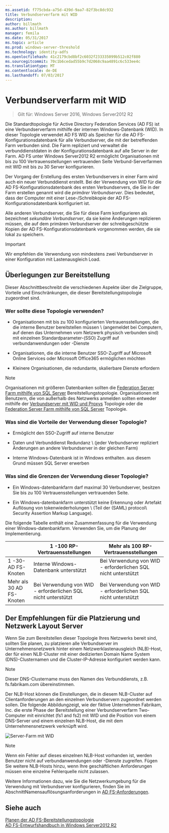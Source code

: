```yaml
---
ms.assetid: f775cbda-a75d-439d-9aa7-82f3bc8dc932
title: Verbundserverfarm mit WID
description: 
author: billmath
ms.author: billmath
manager: femila
ms.date: 05/31/2017
ms.topic: article
ms.prod: windows-server-threshold
ms.technology: identity-adfs
ms.openlocfilehash: 41c2179cbd8bf2c6032f233335099b512c02f880
ms.sourcegitcommit: 70c1b6cedad55b9c7d2068c9aa4891c6c533ee4c
ms.translationtype: MT
ms.contentlocale: de-DE
ms.lasthandoff: 07/03/2017
---
```

# <a name="federation-server-farm-using-wid"></a>Verbundserverfarm mit WID

>Gilt für: Windows Server 2016, Windows Server2012 R2

Die Standardtopologie für Active Directory Federation Services \(AD FS\) ist eine Verbundserverfarm mithilfe der internen Windows-Datenbank \(WID\). In dieser Topologie verwendet AD FS WID als Speicher für die AD FS-Konfigurationsdatenbank für alle Verbundserver, die mit der betreffenden Farm verbunden sind. Die Farm repliziert und verwaltet die verbunddienstdaten in der Konfigurationsdatenbank auf alle Server in der Farm. AD FS unter Windows Server2012 R2 ermöglicht Organisationen mit bis zu 100 Vertrauensstellungen vertrauenden Seite Verbund-Serverfarmen mit WID mit bis zu 30 Server konfigurieren.  
  
Der Vorgang der Erstellung des ersten Verbundservers in einer Farm wird auch ein neuer Verbunddienst erstellt. Bei der Verwendung von WID für die AD FS-Konfigurationsdatenbank des ersten Verbundservers, die Sie in der Farm erstellen genannt wird die *primärer Verbundserver*. Dies bedeutet, dass der Computer mit einer Lese-/Schreibkopie der AD FS-Konfigurationsdatenbank konfiguriert ist.  
  
Alle anderen Verbundserver, die Sie für diese Farm konfigurieren als bezeichnet *sekundäre Verbundserver*, da sie keine Änderungen replizieren müssen, die auf dem primären Verbundserver der schreibgeschützte Kopien der AD FS-Konfigurationsdatenbank vorgenommen werden, die sie lokal zu speichern.  
  
> [!IMPORTANT]  
> Wir empfehlen die Verwendung von mindestens zwei Verbundserver in einer Konfiguration mit Lastenausgleich Load\.  
  
## <a name="deployment-considerations"></a>Überlegungen zur Bereitstellung  
Dieser Abschnittbeschreibt die verschiedenen Aspekte über die Zielgruppe, Vorteile und Einschränkungen, die dieser Bereitstellungstopologie zugeordnet sind.  
  
### <a name="who-should-use-this-topology"></a>Wer sollte diese Topologie verwenden?  
  
-   Organisationen mit bis zu 100 konfigurierten Vertrauensstellungen, die die interne Benutzer bereitstellen müssen \ (angemeldet bei Computern, auf denen das Unternehmen vom Netzwerk physisch verbunden sind) mit einzelnen Standardparameter-\(SSO\) Zugriff auf verbundanwendungen oder -Dienste  
  
-   Organisationen, die die interne Benutzer SSO-Zugriff auf Microsoft Online Services oder Microsoft Office365 ermöglichen möchten  
  
-   Kleinere Organisationen, die redundante, skalierbare Dienste erfordern  
  
> [!NOTE]  
> Organisationen mit größeren Datenbanken sollten die [Federation Server Farm mithilfe von SQL Server](Federation-Server-Farm-Using-SQL-Server.md) Bereitstellungstopologie. Organisationen mit Benutzern, die von außerhalb des Netzwerks anmelden sollten entweder mithilfe der [Verbundserver mit WID und Proxys](Federation-Server-Farm-Using-WID-and-Proxies.md) Topologie oder die [Federation Server Farm mithilfe von SQL Server](Federation-Server-Farm-Using-SQL-Server.md) Topologie.  
  
### <a name="what-are-the-benefits-of-using-this-topology"></a>Was sind die Vorteile der Verwendung dieser Topologie?  
  
-   Ermöglicht den SSO-Zugriff auf interne Benutzer  
  
-   Daten und Verbunddienst Redundanz \ (jeder Verbundserver repliziert Änderungen an andere Verbundserver in der gleichen Farm\)  
  
-   Interne Windows-Datenbank ist in Windows enthalten. aus diesem Grund müssen SQL Server erwerben  
  
### <a name="what-are-the-limitations-of-using-this-topology"></a>Was sind die Grenzen der Verwendung dieser Topologie?  
  
-   Ein Windows-datenbankfarm darf maximal 30 Verbundserver, besitzen Sie bis zu 100 Vertrauensstellungen vertrauenden Seite.  
  
-   Ein Windows-datenbankfarm unterstützt keine Erkennung oder Artefakt Auflösung von tokenwiederholungen \ (Teil der \(SAML\) protocol\ Security Assertion Markup Language).  
  
Die folgende Tabelle enthält eine Zusammenfassung für die Verwendung einer Windows-datenbankfarm.  Verwenden Sie, um die Planung der Implementierung.  
  
|| 1 \-100 RP-Vertrauensstellungen | Mehr als 100 RP-Vertrauensstellungen |
| --- | --- | --- |
|1 \-30-AD FS-Knoten|Interne Windows-Datenbank unterstützt|Bei Verwendung von WID - erforderlichen SQL nicht unterstützt 
|Mehr als 30 AD FS-Knoten|Bei Verwendung von WID - erforderlichen SQL nicht unterstützt|Bei Verwendung von WID - erforderlichen SQL nicht unterstützt  
  
## <a name="server-placement-and-network-layout-recommendations"></a>Der Empfehlungen für die Platzierung und Netzwerk Layout Server  
Wenn Sie zum Bereitstellen dieser Topologie Ihres Netzwerks bereit sind, sollten Sie planen, zu platzieren alle Verbundserver im Unternehmensnetzwerk hinter einem Netzwerklastenausgleich \(NLB\)-Host, der für einen NLB-Cluster mit einer dedizierten Domain Name System \(DNS\)-Clusternamen und die Cluster-IP-Adresse konfiguriert werden kann.  
  
> [!NOTE]  
> Dieser DNS-Clustername muss den Namen des Verbunddiensts, z.B. fs.fabrikam.com übereinstimmen.  
  
Der NLB-Host können die Einstellungen, die in diesem NLB-Cluster auf Clientanforderungen an den einzelnen Verbundservern zugeordnet werden sollen. Die folgende Abbildungzeigt, wie der fiktive Unternehmen Fabrikam, Inc. die erste Phase der Bereitstellung einer Verbundserverfarm Two\-Computer mit einrichtet \(fs1 and fs2\) mit WID und die Position von einem DNS-Server und einem einzelnen NLB-Host, die mit dem Unternehmensnetzwerk verknüpft wird.  
  
![Server-Farm mit WID](media/FarmWID.gif)  
  
> [!NOTE]  
> Wenn ein Fehler auf dieses einzelnen NLB-Host vorhanden ist, werden Benutzer nicht auf verbundanwendungen oder -Dienste zugreifen. Fügen Sie weitere NLB-Hosts hinzu, wenn Ihre geschäftlichen Anforderungen müssen eine einzelne Fehlerquelle nicht zulassen.  
  
Weitere Informationen dazu, wie Sie die Netzwerkumgebung für die Verwendung mit Verbundserver konfigurieren, finden Sie im AbschnittNamensauflösungsanforderungen in [AD FS-Anforderungen](AD-FS-Requirements.md).  
  
## <a name="see-also"></a>Siehe auch  
[Planen der AD FS-Bereitstellungstopologie](Plan-Your-AD-FS-Deployment-Topology.md)  
[AD FS-Entwurfshandbuch in Windows Server2012 R2](AD-FS-Design-Guide-in-Windows-Server-2012-R2.md)  
  

